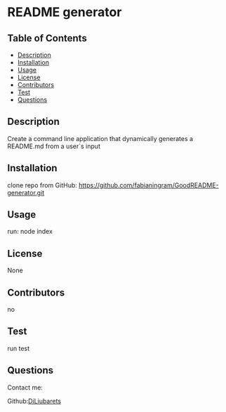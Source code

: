 # README generator



## Table of Contents
* [Description](#description)
* [Installation](#installation)
* [Usage](#usage)
* [License](#license)
* [Contributors](#contributors)
* [Test](#test)
* [Questions](#questions)

## Description
Create a command line application that dynamically generates a README.md from a user`s input

## Installation 
clone repo from GitHub: https://github.com/fabianingram/GoodREADME-generator.git

## Usage 
run: node index

## License
None

## Contributors
no

## Test
run test

## Questions
Contact me:

Github:[DiLiubarets](https://github.com/fabianingram)
